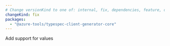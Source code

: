 ```yaml
---
# Change versionKind to one of: internal, fix, dependencies, feature, deprecation, breaking
changeKind: fix
packages:
  - "@azure-tools/typespec-client-generator-core"
---
```


Add support for values
